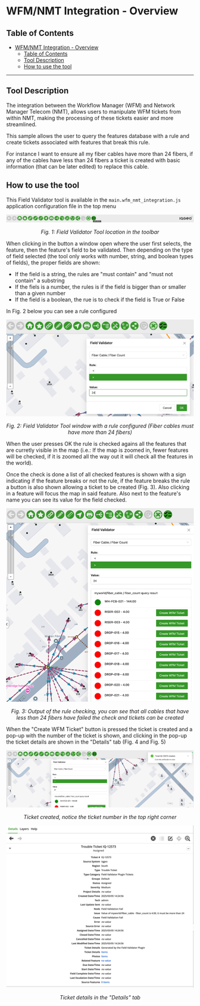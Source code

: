 # WFM/NMT Integration - Overview

## Table of Contents

- [WFM/NMT Integration - Overview](#wfmnmt-integration---overview)
  - [Table of Contents](#table-of-contents)
  - [Tool Description](#tool-description)
  - [How to use the tool](#how-to-use-the-tool)

---

## Tool Description

The integration between the Workflow Manager (WFM) and Network Manager Telecom (NMT), allows users to manipulate WFM tickets from within NMT, making the processing of these tickets easier and more streamlined.

This sample allows the user to query the features database with a rule and create tickets associated with features that break this rule. 

For instance I want to ensure all my fiber cables have more than 24 fibers, if any of the cables have less than 24 fibers a ticket is created with basic information (that can be later edited) to replace this cable.

## How to use the tool

This Field Validator tool is available in the `main.wfm_nmt_integration.js` application configuration file in the top menu

![Field Validator Tool location in the toolbar](./WFM_NMT_Integration_1.png)

<p align="center"><i>Fig. 1: Field Validator Tool location in the toolbar</i></p>

When clicking in the button a window open where the user first selects, the feature, then the feature's field to be validated. Then depending on the type of field selected (the tool only works with number, string, and boolean types of fields), the proper fields are shown:

- If the field is a string, the rules are "must contain" and "must not contain" a substring
- If the fiels is a number, the rules is if the field is bigger than or smaller than a given number
- If the field is a boolean, the rue is to check if the field is True or False

In Fig. 2 below you can see a rule configured

![Field Validator Tool window with a rule configured](./WFM_NMT_Integration_2.png)

<p align="center"><i>Fig. 2: Field Validator Tool window with a rule configured (Fiber cables must have more than 24 fibers)</i></p>

When the user presses OK the rule is checked agains all the features that are curretly visible in the map (i.e.: If the map is zoomed in, fewer features will be checked, if it is zoomed all the way out it will check all the features in the world).

Once the check is done a list of all checked features is shown with a sign indicating if the feature breaks or not the rule, if the feature breaks the rule a button is also shown allowing a ticket to be created (Fig. 3). Also clicking in a feature will focus the map in said feature. Also next to the feature's name you can see its value for the field checked.

![Output of the rule checking, you can see that all cables that have less than 24 fibers have failed the check and tickets can be created](./WFM_NMT_Integration_3.png)

<p align="center"><i>Fig. 3: Output of the rule checking, you can see that all cables that have less than 24 fibers have failed the check and tickets can be created</i></p>

When the "Create WFM Ticket" button is pressed the ticket is created and a pop-up with the number of the ticket is shown, and clicking in the pop-up the ticket details are shown in the "Details" tab (Fig. 4 and Fig. 5)

![Ticket created, notice the ticket number in the top right corner](./WFM_NMT_Integration_4.png)

<p align="center"><i>Ticket created, notice the ticket number in the top right corner</i></p>

![Ticket details in the "Details" tab](./WFM_NMT_Integration_5.png)

<p align="center"><i>Ticket details in the "Details" tab</i></p>